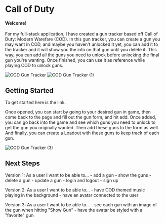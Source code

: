 # Call of Duty 
#### Welcome! 
For my full-stack application, I have created a gun tracker based off Call of Duty: Modern Warefare (COD). In this gun tracker, you can create a gun you may want in COD, and maybe you haven't unlocked it yet, you can add it to the tracker and it will show you the info on that gun until you delete it. This way, you can add all the guns you need to unlock before unlocking the final gun you're wanting. Once finished, you can use it as reference while playing COD to unlock guns.

![COD Gun Tracker](https://user-images.githubusercontent.com/113128158/214425712-4fbe6b71-d46b-4d45-8bb7-6042329d72c2.jpg)
![COD Gun Tracker (1)](https://user-images.githubusercontent.com/113128158/214425671-2e431b05-c04f-487b-98d8-3e85fc1b3423.jpg)

## Getting Started 
To get started here is the link.
 
Once opened, you can start by going to your desired gun in game, then come back to the page and fill out the gun form, and hit add. Once added, you can go back into the game and see which guns you need to unlock to get the gun you originally wanted. Then add these guns to the form as well. And finally, you can create a Loadout with these guns to keep track of each gun.

![COD Gun Tracker (3)](https://user-images.githubusercontent.com/113128158/214606361-25851b8d-d04f-46ff-9daa-6a62d29a6f0f.jpg)

## Next Steps
Version 1: As a user I want to be able to... 
    - add a gun
    - show the guns
    - delete a gun 
    - update a gun 
    - login and logout 
    - sign up

Version 2: 
As a user I want to be able to...
    - have COD themed music playing in the background
    - have an avatar connected to the user

Version 3:
As a user I want to be able to...
    - see each gun with an image of the gun when hitting "Show Gun" 
    - have the avatar be styled with a "favorite" gun

